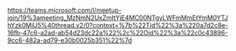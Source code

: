 

https://teams.microsoft.com/l/meetup-join/19%3ameeting_MzNmN2UxZmItYjE4MC00NTgyLWFmMmEtYmM0YTJhYzk0MjU5%40thread.v2/0?context=%7b%22Tid%22%3a%220a7d2c8e-16fb-47c6-a2ad-ab54d23dc22a%22%2c%22Oid%22%3a%22c0c43896-9cc6-482a-ad79-e30b0025b351%22%7d
